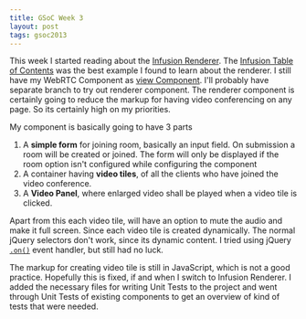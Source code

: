```yaml
---
title: GSoC Week 3
layout: post
tags: gsoc2013
---
```


This week I started reading about the [Infusion Renderer][0]. The [Infusion Table of Contents][1] was the best example I found to learn about the renderer. I still have my WebRTC Component as [view Component][2]. I'll probably have separate branch to try out renderer component. The renderer component is certainly going to reduce the markup for having video conferencing on any page. So its certainly high on my priorities.

My component is basically going to have 3 parts

1. A **simple form** for joining room, basically an input field. On submission a room will be created or joined. The form will only be displayed if the room option isn't configured while configuring the component
2. A container having **video tiles**, of all the clients who have joined the video conference.
3. A **Video Panel**, where enlarged video shall be played when a video tile is clicked.

Apart from this each video tile, will have an option to mute the audio and make it full screen. Since each video tile is created dynamically. The normal jQuery selectors don't work, since its dynamic content. I tried using jQuery [`.on()`][3] event handler, but still had no luck.

The markup for creating video tile is still in JavaScript, which is not a good practice. Hopefully this is fixed, if and when I switch to Infusion Renderer. I added the necessary files for writing Unit Tests to the project and went through Unit Tests of existing components to get an overview of kind of tests that were needed.


[0]: http://wiki.fluidproject.org/display/docs/Renderer
[1]: https://github.com/fluid-project/infusion/tree/master/src/webapp/components/tableOfContents
[2]: http://wiki.fluidproject.org/display/docs/View+Components
[3]: http://api.jquery.com/on/
